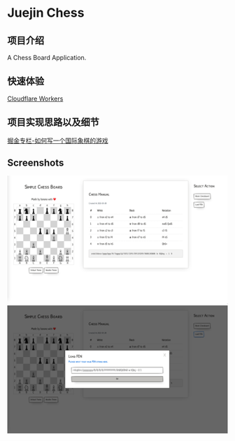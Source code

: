 # Juejin Chess

## 项目介绍

A Chess Board Application.

## 快速体验

[Cloudflare Workers](https://chess.evilbanana.workers.dev/)

## 项目实现思路以及细节

[掘金专栏-如何写一个国际象棋的游戏](https://juejin.cn/column/7080521791587745829)
## Screenshots

![Screenshot1](./screenshots/screenshot_1%402x.png?raw=true "1")
![Screenshot2](./screenshots/screenshot_2%402x.png?raw=true "2")
